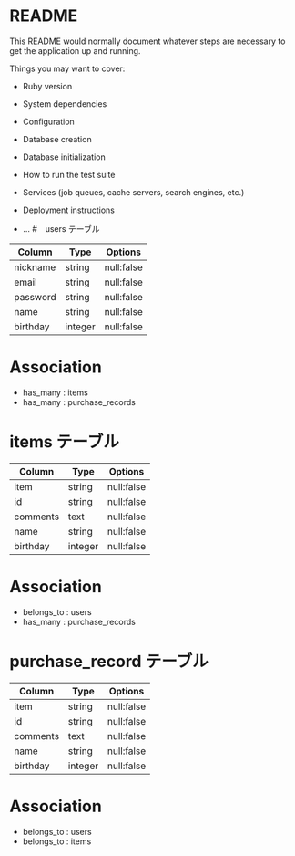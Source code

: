 # README

This README would normally document whatever steps are necessary to get the
application up and running.

Things you may want to cover:

* Ruby version

* System dependencies

* Configuration

* Database creation

* Database initialization

* How to run the test suite

* Services (job queues, cache servers, search engines, etc.)

* Deployment instructions

* ...
#　users テーブル

| Column | Type   | Options     |
| ------ | ------ | ----------- |
|nickname | string |null:false|
|email | string |null:false|
|password | string |null:false|
|name | string |null:false|
|birthday | integer |null:false|

# Association

- has_many : items
- has_many : purchase_records

# items テーブル

| Column | Type   | Options     |
| ------ | ------ | ----------- |
|item| string |null:false|
|id | string |null:false|
|comments | text |null:false|
|name | string |null:false|
|birthday | integer |null:false|

# Association

- belongs_to : users
- has_many : purchase_records

# purchase_record テーブル

| Column | Type   | Options     |
| ------ | ------ | ----------- |
|item| string |null:false|
|id | string |null:false|
|comments | text |null:false|
|name | string |null:false|
|birthday | integer |null:false|

# Association

- belongs_to : users
- belongs_to : items

